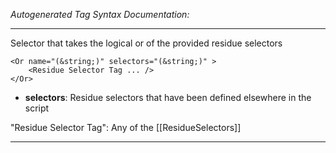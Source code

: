 _Autogenerated Tag Syntax Documentation:_

---
Selector that takes the logical or of the provided residue selectors

```
<Or name="(&string;)" selectors="(&string;)" >
    <Residue Selector Tag ... />
</Or>
```

-   **selectors**: Residue selectors that have been defined elsewhere in the script


"Residue Selector Tag": Any of the [[ResidueSelectors]]

---
